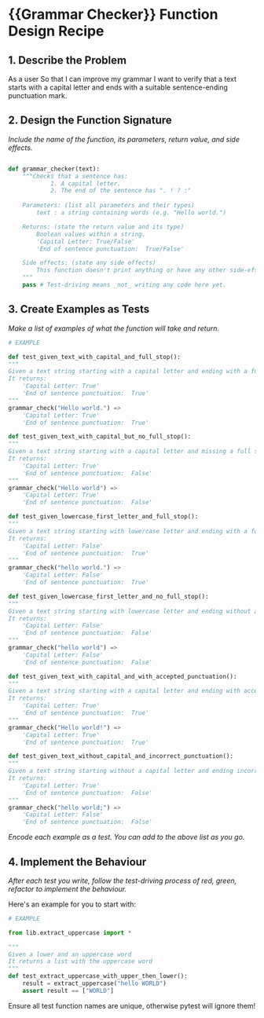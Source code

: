 # {{Grammar Checker}} Function Design Recipe

## 1. Describe the Problem

As a user
So that I can improve my grammar
I want to verify that a text starts with a capital letter and ends with a suitable sentence-ending punctuation mark.

## 2. Design the Function Signature

_Include the name of the function, its parameters, return value, and side effects._

```python

def grammar_checker(text):
    """Checks that a sentence has:
            1. A capital letter.
            2. The end of the sentence has ". ! ? :"
    
    Parameters: (list all parameters and their types)
        text : a string containing words (e.g. "Hello world.")

    Returns: (state the return value and its type)
        Boolean values within a string.
        'Capital Letter: True/False'
        'End of sentence punctuation:  True/False'

    Side effects: (state any side effects)
        This function doesn't print anything or have any other side-effects
    """
    pass # Test-driving means _not_ writing any code here yet.
```

## 3. Create Examples as Tests

_Make a list of examples of what the function will take and return._

```python
# EXAMPLE

def test_given_text_with_capital_and_full_stop():
"""
Given a text string starting with a capital letter and ending with a full stop
It returns:
    'Capital Letter: True'
    'End of sentence punctuation:  True'
"""
grammar_check("Hello world.") => 
    'Capital Letter: True'
    'End of sentence punctuation:  True'

def test_given_text_with_capital_but_no_full_stop():
"""
Given a text string starting with a capital letter and missing a full stop
It returns:
    'Capital Letter: True'
    'End of sentence punctuation:  False'
"""
grammar_check("Hello world") => 
    'Capital Letter: True'
    'End of sentence punctuation:  False'

def test_given_lowercase_first_letter_and_full_stop():
"""
Given a text string starting with lowercase letter and ending with a full stop
It returns:
    'Capital Letter: False'
    'End of sentence punctuation:  True'
"""
grammar_check("hello world.") => 
    'Capital Letter: False'
    'End of sentence punctuation:  True'

def test_given_lowercase_first_letter_and_no_full_stop():
"""
Given a text string starting with lowercase letter and ending without any punctuation.
It returns:
    'Capital Letter: False'
    'End of sentence punctuation:  False'
"""
grammar_check("hello world") => 
    'Capital Letter: False'
    'End of sentence punctuation:  False'

def test_given_text_with_capital_and_with_accepted_punctuation():
"""
Given a text string starting with a capital letter and ending with acceptable punctuation.
It returns:
    'Capital Letter: True'
    'End of sentence punctuation:  True'
"""
grammar_check("Hello world!") => 
    'Capital Letter: True'
    'End of sentence punctuation:  True'

def test_given_text_without_capital_and_incorrect_punctuation():
"""
Given a text string starting without a capital letter and ending incorrect punctuation.
It returns:
    'Capital Letter: True'
    'End of sentence punctuation:  False'
"""
grammar_check("hello world;") => 
    'Capital Letter: False'
    'End of sentence punctuation:  False'
```

_Encode each example as a test. You can add to the above list as you go._

## 4. Implement the Behaviour

_After each test you write, follow the test-driving process of red, green, refactor to implement the behaviour._

Here's an example for you to start with:

```python
# EXAMPLE

from lib.extract_uppercase import *

"""
Given a lower and an uppercase word
It returns a list with the uppercase word
"""
def test_extract_uppercase_with_upper_then_lower():
    result = extract_uppercase("hello WORLD")
    assert result == ["WORLD"]
```

Ensure all test function names are unique, otherwise pytest will ignore them!
